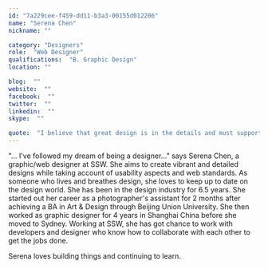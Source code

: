 ```yaml
---
id: "7a229cee-f459-dd11-b3a3-00155d012206"
name: "Serena Chen"
nickname: ""

category: "Designers"
role:  "Web Designer"
qualifications:  "B. Graphic Design"
location: ""

blog:  ""
website:  ""
facebook:  ""
twitter:  ""
linkedin:  ""
skype:  ""

quote:  "I believe that great design is in the details and must support functionality."
---
```


"... I've followed my dream of being a designer..." says Serena Chen, a graphic/web designer at SSW. She aims to create vibrant and detailed designs while taking account of usability aspects and web standards. As someone who lives and breathes design, she loves to keep up to date on the design world. She has been in the design industry for 6.5 years. She started out her career as a photographer's assistant for 2 months after achieving a BA in Art & Design through Beijing Union University. She then worked as graphic designer for 4 years in Shanghai China before she moved to Sydney. Working at SSW, she has got chance to work with developers and designer who know how to collaborate with each other to get the jobs done.

Serena loves building things and continuing to learn.
